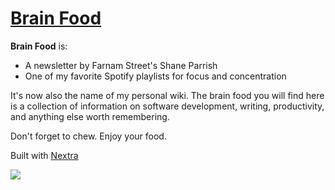 # [Brain Food](https://brain-food.vercel.app)

**Brain Food** is:
* A newsletter by Farnam Street's Shane Parrish
* One of my favorite Spotify playlists for focus and concentration

It's now also the name of my personal wiki. The brain food you will find here is a collection of information on software development, writing, productivity, and anything else worth remembering.

Don't forget to chew. Enjoy your food.

Built with [Nextra](https://github.com/shuding/nextra)

[![](https://vercel.com/button)](https://vercel.com/import/git?s=https%3A%2F%2Fgithub.com%2Fshuding%2Fnextra&c=1)
